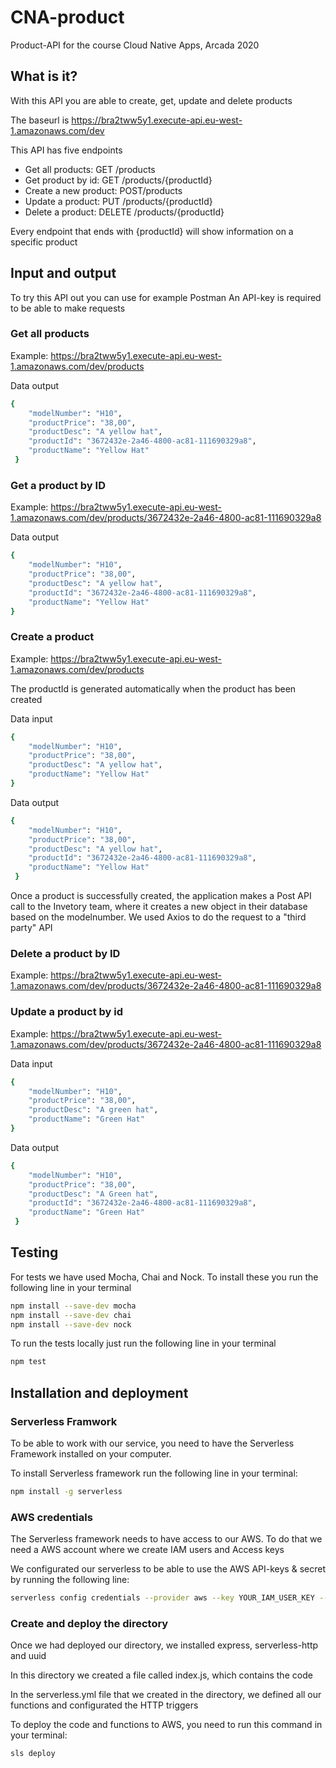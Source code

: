 # CNA-product
Product-API for the course Cloud Native Apps, Arcada 2020

## What is it?
With this API you are able to create, get, update and delete products

The baseurl is https://bra2tww5y1.execute-api.eu-west-1.amazonaws.com/dev

This API has five endpoints
- Get all products: GET /products
- Get product by id: GET /products/{productId}
- Create a new product: POST/products
- Update a product: PUT /products/{productId}
- Delete a product: DELETE /products/{productId}

Every endpoint that ends with {productId} will show information on a specific product

## Input and output 
To try this API out you can use for example Postman
An API-key is required to be able to make requests

### Get all products
Example: https://bra2tww5y1.execute-api.eu-west-1.amazonaws.com/dev/products

Data output
```bash
{
    "modelNumber": "H10",
    "productPrice": "38,00",
    "productDesc": "A yellow hat",
    "productId": "3672432e-2a46-4800-ac81-111690329a8",
    "productName": "Yellow Hat"
 }
 ```
### Get a product by ID
Example: https://bra2tww5y1.execute-api.eu-west-1.amazonaws.com/dev/products/3672432e-2a46-4800-ac81-111690329a8

Data output
```bash
{
    "modelNumber": "H10",
    "productPrice": "38,00",
    "productDesc": "A yellow hat",
    "productId": "3672432e-2a46-4800-ac81-111690329a8",
    "productName": "Yellow Hat"
}
 ```
### Create a product
Example: https://bra2tww5y1.execute-api.eu-west-1.amazonaws.com/dev/products

The productId is generated automatically when the product has been created

Data input
```bash
{
    "modelNumber": "H10",
    "productPrice": "38,00",
    "productDesc": "A yellow hat",
    "productName": "Yellow Hat"
}
```
Data output
```bash
{
    "modelNumber": "H10",
    "productPrice": "38,00",
    "productDesc": "A yellow hat",
    "productId": "3672432e-2a46-4800-ac81-111690329a8",
    "productName": "Yellow Hat"
 }
 ```
Once a product is successfully created, the application makes a Post API call to the Invetory team, where it creates a new object in their database based on the modelnumber. We used Axios to do the request to a "third party" API

### Delete a product by ID
Example: https://bra2tww5y1.execute-api.eu-west-1.amazonaws.com/dev/products/3672432e-2a46-4800-ac81-111690329a8

### Update a product by id
Example: https://bra2tww5y1.execute-api.eu-west-1.amazonaws.com/dev/products/3672432e-2a46-4800-ac81-111690329a8

Data input
```bash
{
    "modelNumber": "H10",
    "productPrice": "38,00",
    "productDesc": "A green hat",
    "productName": "Green Hat"
}
```
Data output
```bash
{
    "modelNumber": "H10",
    "productPrice": "38,00",
    "productDesc": "A Green hat",
    "productId": "3672432e-2a46-4800-ac81-111690329a8",
    "productName": "Green Hat"
 }
 ```
## Testing
For tests we have used Mocha, Chai and Nock. To install these you run the following line in your terminal
```bash
npm install --save-dev mocha
npm install --save-dev chai
npm install --save-dev nock
```

To run the tests locally just run the following line in your terminal
```bash
npm test
```

## Installation and deployment

### Serverless Framwork
To be able to work with our service, you need to have the Serverless Framework installed on your computer. 

To install Serverless framework run the following line in your terminal:
```bash
npm install -g serverless
```

### AWS credentials
The Serverless framework needs to have access to our AWS. To do that we need a AWS account where we create IAM users and Access keys

We configurated our serverless to be able to use the AWS API-keys & secret by running the following line:
```bash
serverless config credentials --provider aws --key YOUR_IAM_USER_KEY --secret YOUR_IAM_USER_SECRET
```
### Create and deploy the directory
Once we had deployed our directory, we installed express, serverless-http and uuid

In this directory we created a file called index.js, which contains the code

In the serverless.yml file that we created in the directory, we defined all our functions and configurated the HTTP triggers

To deploy the code and functions to AWS, you need to run this command in your terminal:

```bash
sls deploy
```